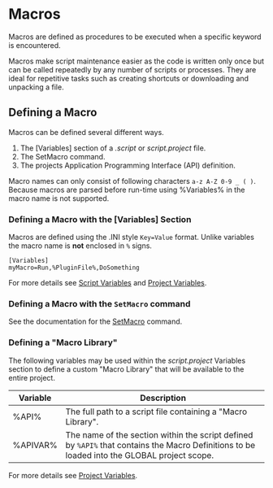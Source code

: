 # Macros

Macros are defined as procedures to be executed when a specific keyword is encountered.

Macros make script maintenance easier as the code is written only once but can be called repeatedly by any number of scripts or processes. They are ideal for repetitive tasks such as creating shortcuts or downloading and unpacking a file.

## Defining a Macro

Macros can be defined several different ways.

1. The [Variables] section of a _.script_ or _script.project_ file.
1. The SetMacro command.
1. The projects Application Programming Interface (API) definition.

Macro names can only consist of following characters `a-z A-Z 0-9 _ ( )`. Because macros are parsed before run-time using %Variables% in the macro name is not supported.

### Defining a Macro with the [Variables] Section

Macros are defined using the .INI style `Key=Value` format. Unlike variables the macro name is **not** enclosed in `%` signs.

```pebakery
[Variables]
myMacro=Run,%PluginFile%,DoSomething
```

For more details see [Script Variables](../Projects/ScriptVariables.md) and [Project Variables](../Projects/ProjectVariables.md).

### Defining a Macro with the `SetMacro` command

See the documentation for the [SetMacro](../Commands/Control/SetMacro.md) command.

### Defining a "Macro Library"

The following variables may be used within the _script.project_ Variables section to define a custom "Macro Library" that will be available to the entire project.

| Variable | Description |
| --- | --- |
| %API% | The full path to a script file containing a "Macro Library". |
| %APIVAR% | The name of the section within the script defined by `%API%` that contains the Macro Definitions to be loaded into the GLOBAL project scope. |

For more details see [Project Variables](../Projects/ProjectVariables.md).